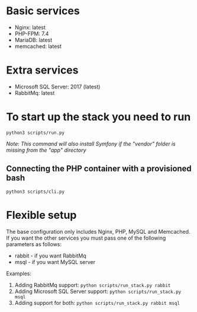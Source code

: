 # Basic services
* Nginx: latest
* PHP-FPM: 7.4
* MariaDB: latest
* memcached: latest

# Extra services
* Microsoft SQL Server: 2017 (latest)
* RabbitMq: latest

# To start up the stack you need to run
`python3 scripts/run.py`

*Note: This command will also install Symfony if the "vendor" folder is missing from the "app" directory*

## Connecting the PHP container with a provisioned bash
`python3 scripts/cli.py`

# Flexible setup
The base configuration only includes Nginx, PHP, MySQL and Memcached. If you want the other services you must pass one
of the following parameters as follows:
* rabbit - if you want RabbitMq
* msql - if you want MySQL server

Examples:
1. Adding RabbitMq support: `python scripts/run_stack.py rabbit`
2. Adding Microsoft SQL Server support: `python scripts/run_stack.py msql`
3. Adding support for both: `python scripts/run_stack.py rabbit msql`

